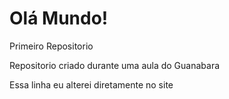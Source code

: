 # Olá Mundo!
 Primeiro Repositorio 

Repositorio criado durante uma aula do Guanabara

Essa linha eu alterei diretamente no site
